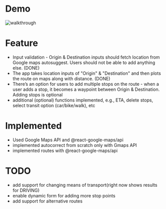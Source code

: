 # Demo

![walkthrough](walkthrough.gif)

# Feature

- Input validation - Origin & Destination inputs should fetch location from Google maps autosuggest. Users should not be able to add anything else. (DONE)
- The app takes location inputs of "Origin" & "Destination" and then plots the route on maps along with distance. (DONE)
- There’s an option for users to add multiple stops on the route - when a user adds a stop, it becomes a waypoint between Origin & Destination. Adding stops is optional
- additional (optional) functions implemented, e.g., ETA, delete stops, select transit option (car/bike/walk), etc

# Implemented

- Used Google Maps API and @react-google-maps/api
- implemented autocorrect from scratch only with Gmaps API
- implemented routes with @react-google-maps/api

# TODO

- add support for changing means of transport(right now shows results for DRIVING)
- enable dynamic form for adding more stop points
- add support for alternative routes
